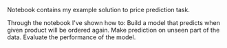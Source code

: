 Notebook contains my example solution to price prediction task.

Through the notebook I've shown how to:
Build a model that predicts when given product will be ordered again.
Make prediction on unseen part of the data.
Evaluate the performance of the model.
